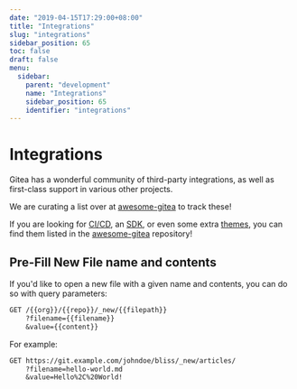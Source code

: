 ```yaml
---
date: "2019-04-15T17:29:00+08:00"
title: "Integrations"
slug: "integrations"
sidebar_position: 65
toc: false
draft: false
menu:
  sidebar:
    parent: "development"
    name: "Integrations"
    sidebar_position: 65
    identifier: "integrations"
---
```


# Integrations

Gitea has a wonderful community of third-party integrations, as well as first-class support in various other
projects.

We are curating a list over at [awesome-gitea](https://gitea.com/gitea/awesome-gitea) to track these!

If you are looking for [CI/CD](https://gitea.com/gitea/awesome-gitea#user-content-devops),
an [SDK](https://gitea.com/gitea/awesome-gitea#user-content-sdk),
or even some extra [themes](https://gitea.com/gitea/awesome-gitea#user-content-themes),
you can find them listed in the [awesome-gitea](https://gitea.com/gitea/awesome-gitea) repository!

## Pre-Fill New File name and contents

If you'd like to open a new file with a given name and contents,
you can do so with query parameters:

```txt
GET /{{org}}/{{repo}}/_new/{{filepath}}
    ?filename={{filename}}
    &value={{content}}
```

For example:

```txt
GET https://git.example.com/johndoe/bliss/_new/articles/
    ?filename=hello-world.md
    &value=Hello%2C%20World!
```
